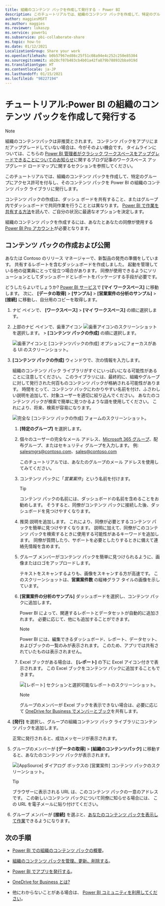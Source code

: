 ```yaml
---
title: 組織のコンテンツ パックを作成して発行する - Power BI
description: このチュートリアルでは、組織のコンテンツ パックを作成して、特定のグループにアクセスを制限し、そのコンテンツ パックを Power BI の組織のコンテンツ パック ライブラリに発行します。
author: maggiesMSFT
ms.author: maggies
ms.reviewer: lukaszp
ms.service: powerbi
ms.subservice: pbi-collaborate-share
ms.topic: how-to
ms.date: 01/12/2021
LocalizationGroup: Share your work
ms.openlocfilehash: b0b57967ed86c25f51c08a94e4c252c250e85304
ms.sourcegitcommit: ab28cf07b483cb4b01a42fa879b788932bba919d
ms.translationtype: HT
ms.contentlocale: ja-JP
ms.lasthandoff: 01/15/2021
ms.locfileid: "98227194"
---
```

# <a name="tutorial-create-and-publish-a-power-bi-organizational-content-pack"></a>チュートリアル:Power BI の組織のコンテンツ パックを作成して発行する

> [!NOTE]
> 組織のコンテンツパックは非推奨とされます。 コンテンツ パックをアプリにまだアップグレードしていない場合は、今がそのよい機会です。 タイムラインについては、こちらの [Power BI 管理者がクラシック ワークスペースをアップグレードできることについてのお知らせ](https://powerbi.microsoft.com/blog/announcing-power-bi-admins-can-upgrade-classic-workspaces-and-roadmap-update/)に関するブログ記事のワークスペース アップグレード ロードマップに関するセクションを参照してください。
> 

このチュートリアルでは、組織のコンテンツ パックを作成して、特定のグループにアクセス許可を付与し、そのコンテンツ パックを Power BI の組織のコンテンツ パック ライブラリに発行します。

コンテンツ パックの作成は、ダッシュ ボードを共有すること、またはグループ内でダッシュボードで共同作業を行うこととは異なります。 [Power BI で作業を共有する方法](service-how-to-collaborate-distribute-dashboards-reports.md)を読んで、ご自分の状況に最適なオプションを決定します。

組織のコンテンツ パックを作成するには、あなたとあなたの同僚が使用する [Power BI Pro アカウント](https://powerbi.microsoft.com/pricing)が必要となります。

## <a name="create-and-publish-a-content-pack"></a>コンテンツ パックの作成および公開

あなたは Contoso のリリース マネージャーで、新製品の発売の準備をしています。  共有するレポートを含むダッシュボードを作成しました。 起動を管理している他の従業員にとって役立つ場合があります。 同僚が使用できるようにソリューションとしてダッシュボードとレポートをパッケージする手段が必要です。

どうしたらよいでしょうか? [Power BI サービス](https://powerbi.com)で **[マイ ワークスペース]** に移動します。 次に、 **[データの取得]**  >  **[サンプル]**  >  **[営業案件の分析のサンプル]**  >  **[接続]** に移動し、自分用のコピーを取得します。

1. ナビ ペインで、 **[ワークスペース]**  >  **[マイ ワークスペース]** の順に選択します。

1. 上部のナビ ペインで、歯車アイコン ![歯車アイコンのスクリーンショット](media/service-organizational-content-pack-create-and-publish/cog.png) を選択します。 >  **[コンテンツ パックの作成]** の順に選択します。

   ![歯車アイコンと [コンテンツパックの作成] オプションにフォーカスがある UI のスクリーンショット。](media/service-organizational-content-pack-create-and-publish/pbi_create_contpk.png)

1. **[コンテンツ パックの作成]** ウィンドウで、次の情報を入力します。  

   組織のコンテンツ パック ライブラリがすぐにいっぱいになる可能性があることに注意してください。 このライブラリには、最終的に、組織やグループに対して発行された何百ものコンテンツ パックが格納される可能性があります。 時間をとって、コンテンツ パックにわかりやすい名前を付け、ふさわしい説明を追加して、対象ユーザーを適切に絞り込んでください。  あなたのコンテンツ パックが検索で簡単に見つかるような語を使用してください。 これにより、将来、検索が容易になります。

      ![完全な [コンテンツ パックの作成] フォームのスクリーンショット。](media/service-organizational-content-pack-create-and-publish/cpwindow.png)

    1. **[特定のグループ]** を選択します。

    1. 個々のユーザーの完全なメール アドレス、[Microsoft 365 グループ](https://support.office.com/article/Create-a-group-in-Office-365-7124dc4c-1de9-40d4-b096-e8add19209e9)、配布グループ、またはセキュリティ グループを入力します。 例: salesmgrs@contoso.com、sales@contoso.com

        このチュートリアルでは、あなたのグループのメール アドレスを使用してみてください。

    1. コンテンツ パックに「*営業案件*」という名前を付けます。

        > [!TIP]
        > コンテンツ パックの名前には、ダッシュボードの名前を含めることをお勧めします。 そうすると、同僚がコンテンツ パックに接続した後、ダッシュボードを見つけやすくなります。

    1. 推奨:説明を追加します。 これにより、同僚が必要とするコンテンツ パックを簡単に見つけやすくなります。 説明に加えて、同僚がこのコンテンツ パックを検索するときに使用する可能性があるキーワードを追加します。 同僚が質問したり、サポートを必要としたりするときに備えて連絡先情報を含めます。

    1. グループ メンバーがコンテンツ パックを簡単に見つけられるように、画像またはロゴをアップロードします。

        テキストをスキャンするよりも、画像をスキャンする方が高速です。 このスクリーンショットは、**営業案件数** の縦棒グラフ タイルの画像を示しています。

    1. **[営業案件の分析のサンプル]** ダッシュボードを選択し、コンテンツ パックに追加します。

        Power BI によって、関連するレポートとデータセットが自動的に追加されます。 必要に応じて、他にも追加することができます。

       > [!NOTE]
       > Power BI には、編集できるダッシュボード、レポート、データセット、およびブックの一覧のみが表示されます。 このため、アプリでは共有されていたものは表示されません。

   1. Excel ブックがある場合は、 **[レポート]** の下に Excel アイコン付きで表示されます。 この Excel ブックをコンテンツ パックに追加することもできます。

      ![[レポート] セクションと選択可能なレポートのスクリーンショット。](media/service-organizational-content-pack-create-and-publish/pbi_orgcontpkexcel.png)

      > [!NOTE]
      > グループのメンバーが Excel ブックを表示できない場合は、必要に応じて [OneDrive for Business でメンバーとブック](https://support.office.com/article/Share-documents-or-folders-in-Office-365-1fe37332-0f9a-4719-970e-d2578da4941c)を共有します。

1. **[発行]** を選択し、グループの組織コンテンツ パック ライブラリにコンテンツ パックを追加します。  

   正常に発行されると、成功メッセージが表示されます。

1. グループのメンバーが **[データの取得]**  >  **[組織のコンテンツパック]** に移動すると、あなたのコンテンツ パックが表示されます。

   ![[AppSource] ダイアログ ボックスの [営業案件] コンテンツ パックのスクリーンショット。](media/service-organizational-content-pack-create-and-publish/powerbi-find-content-pack-organization.png)

   > [!TIP]
   > ブラウザーに表示される URL は、このコンテンツ パックの一意のアドレスです。  この新しいコンテンツ パックについて同僚に知らせる場合には、  この URL を電子メールに貼り付けてください。

1. グループ メンバーが **[接続]** を選ぶと、[あなたのコンテンツ パックを表示して作業](service-organizational-content-pack-copy-refresh-access.md)できるようになります。

## <a name="next-steps"></a>次の手順

* [Power BI での組織のコンテンツ パックの概要](service-organizational-content-pack-introduction.md)。

* [組織のコンテンツ パックを管理、更新、削除する](service-organizational-content-pack-manage-update-delete.md)。

* [Power BI でアプリを発行する](service-create-distribute-apps.md)。

* [OneDrive for Business とは?](https://support.office.com/article/What-is-OneDrive-for-Business-187f90af-056f-47c0-9656-cc0ddca7fdc2)

* 他にわからないことがある場合は、 [Power BI コミュニティを利用してください](https://community.powerbi.com/)。
